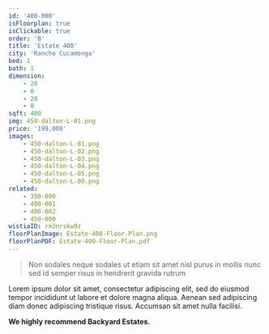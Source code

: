```yaml
---
id: '400-000'
isFloorplan: true
isClickable: true
order: 'B'
title: 'Estate 400'
city: 'Rancho Cucamonga'
bed: 1
bath: 1
dimension:
    - 20
    - 0
    - 20
    - 0
sqft: 400
img: 450-dalton-L-01.png
price: '199,000'
images:
    - 450-dalton-L-01.png
    - 450-dalton-L-02.png
    - 450-dalton-L-03.png
    - 450-dalton-L-04.png
    - 450-dalton-L-05.png
    - 450-dalton-L-00.png
related:
    - 350-000
    - 400-001
    - 400-002
    - 450-000
wistiaID: rm2nrskw9z
floorPlanImage: Estate-400-Floor-Plan.png
floorPlanPDF: Estate-400-Floor-Plan.pdf
---
```


> Non sodales neque sodales ut etiam sit amet nisl purus in mollis nunc sed id semper risus in hendrerit gravida rutrum

Lorem ipsum dolor sit amet, consectetur adipiscing elit, sed do eiusmod tempor incididunt ut labore et dolore magna aliqua. Aenean sed adipiscing diam donec adipiscing tristique risus. Accumsan sit amet nulla facilisi.

**We highly recommend Backyard Estates.**

